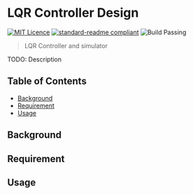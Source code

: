 
# LQR Controller Design

[![MIT Licence](https://badges.frapsoft.com/os/mit/mit.svg?v=103)](https://opensource.org/licenses/mit-license.php)
[![standard-readme compliant](https://img.shields.io/badge/readme%20style-standard-brightgreen.svg?style=flat-square)](https://github.com/RichardLitt/standard-readme)
![Build Passing](https://img.shields.io/appveyor/ci/gruntjs/grunt)


> LQR Controller and simulator 

TODO: Description

## Table of Contents

- [Background](#background)
- [Requirement](#requirement)
- [Usage](#usage)

## Background

## Requirement

## Usage

